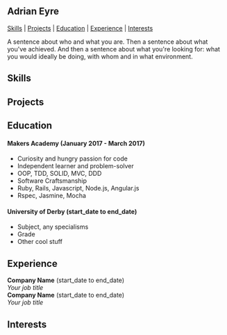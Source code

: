 ## Adrian Eyre

[Skills](#skills) | [Projects](#projects) | [Education](#education) | [Experience](#experience) | [Interests](#interests)

A sentence about who and what you are. Then a sentence about what you've achieved. And then a sentence about what you're looking for: what you would ideally be doing, with whom and in what environment.

## <a name="skills">Skills</a>


## <a name="projects">Projects</a>


## <a name="education">Education</a>

#### Makers Academy (January 2017 - March 2017)

- Curiosity and hungry passion for code
- Independent learner and problem-solver
- OOP, TDD, SOLID, MVC, DDD
- Software Craftsmanship
- Ruby, Rails, Javascript, Node.js, Angular.js
- Rspec, Jasmine, Mocha

#### University of Derby (start_date to end_date)

- Subject, any specialisms
- Grade
- Other cool stuff


## <a name="Experience">Experience</a>

**Company Name** (start_date to end_date)    
*Your job title*  
**Company Name** (start_date to end_date)   
*Your job title*  

## <a name="interests">Interests</a>
